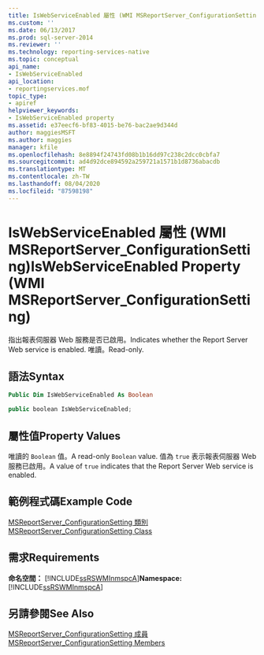 ```yaml
---
title: IsWebServiceEnabled 屬性 (WMI MSReportServer_ConfigurationSetting) | Microsoft Docs
ms.custom: ''
ms.date: 06/13/2017
ms.prod: sql-server-2014
ms.reviewer: ''
ms.technology: reporting-services-native
ms.topic: conceptual
api_name:
- IsWebServiceEnabled
api_location:
- reportingservices.mof
topic_type:
- apiref
helpviewer_keywords:
- IsWebServiceEnabled property
ms.assetid: e37eecf6-bf83-4015-be76-bac2ae9d344d
author: maggiesMSFT
ms.author: maggies
manager: kfile
ms.openlocfilehash: 8e8894f24743fd08b1b16dd97c238c2dcc0cbfa7
ms.sourcegitcommit: ad4d92dce894592a259721a1571b1d8736abacdb
ms.translationtype: MT
ms.contentlocale: zh-TW
ms.lasthandoff: 08/04/2020
ms.locfileid: "87598198"
---
```

# <a name="iswebserviceenabled-property-wmi-msreportserver_configurationsetting"></a><span data-ttu-id="a4c5d-102">IsWebServiceEnabled 屬性 (WMI MSReportServer_ConfigurationSetting)</span><span class="sxs-lookup"><span data-stu-id="a4c5d-102">IsWebServiceEnabled Property (WMI MSReportServer_ConfigurationSetting)</span></span>
  <span data-ttu-id="a4c5d-103">指出報表伺服器 Web 服務是否已啟用。</span><span class="sxs-lookup"><span data-stu-id="a4c5d-103">Indicates whether the Report Server Web service is enabled.</span></span> <span data-ttu-id="a4c5d-104">唯讀。</span><span class="sxs-lookup"><span data-stu-id="a4c5d-104">Read-only.</span></span>  
  
## <a name="syntax"></a><span data-ttu-id="a4c5d-105">語法</span><span class="sxs-lookup"><span data-stu-id="a4c5d-105">Syntax</span></span>  
  
```vb  
Public Dim IsWebServiceEnabled As Boolean  
```  
  
```csharp  
public boolean IsWebServiceEnabled;  
```  
  
## <a name="property-values"></a><span data-ttu-id="a4c5d-106">屬性值</span><span class="sxs-lookup"><span data-stu-id="a4c5d-106">Property Values</span></span>  
 <span data-ttu-id="a4c5d-107">唯讀的 `Boolean` 值。</span><span class="sxs-lookup"><span data-stu-id="a4c5d-107">A read-only `Boolean` value.</span></span> <span data-ttu-id="a4c5d-108">值為 `true` 表示報表伺服器 Web 服務已啟用。</span><span class="sxs-lookup"><span data-stu-id="a4c5d-108">A value of `true` indicates that the Report Server Web service is enabled.</span></span>  
  
## <a name="example-code"></a><span data-ttu-id="a4c5d-109">範例程式碼</span><span class="sxs-lookup"><span data-stu-id="a4c5d-109">Example Code</span></span>  
 [<span data-ttu-id="a4c5d-110">MSReportServer_ConfigurationSetting 類別</span><span class="sxs-lookup"><span data-stu-id="a4c5d-110">MSReportServer_ConfigurationSetting Class</span></span>](msreportserver-configurationsetting-class.md)  
  
## <a name="requirements"></a><span data-ttu-id="a4c5d-111">需求</span><span class="sxs-lookup"><span data-stu-id="a4c5d-111">Requirements</span></span>  
 <span data-ttu-id="a4c5d-112">**命名空間：** [!INCLUDE[ssRSWMInmspcA](../../includes/ssrswminmspca-md.md)]</span><span class="sxs-lookup"><span data-stu-id="a4c5d-112">**Namespace:** [!INCLUDE[ssRSWMInmspcA](../../includes/ssrswminmspca-md.md)]</span></span>  
  
## <a name="see-also"></a><span data-ttu-id="a4c5d-113">另請參閱</span><span class="sxs-lookup"><span data-stu-id="a4c5d-113">See Also</span></span>  
 [<span data-ttu-id="a4c5d-114">MSReportServer_ConfigurationSetting 成員</span><span class="sxs-lookup"><span data-stu-id="a4c5d-114">MSReportServer_ConfigurationSetting Members</span></span>](msreportserver-configurationsetting-members.md)  
  
  
